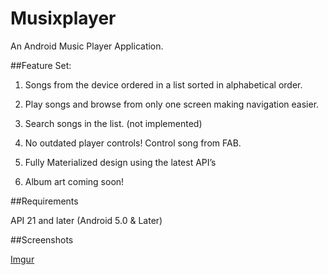 # Musixplayer
An Android Music Player Application.

##Feature Set:

1. Songs from the device ordered in a list sorted in alphabetical order.

2. Play songs and browse from only one screen making navigation easier.

3. Search songs in the list. (not implemented)

4. No outdated player controls! Control song from FAB.

5. Fully Materialized design using the latest API’s

6. Album art coming soon!

##Requirements

API 21 and later (Android 5.0 & Later)

##Screenshots

[Imgur](http://imgur.com/fJFbnNE?raw=true)



